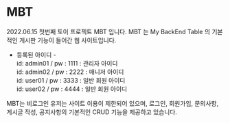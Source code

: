 # MBT
2022.06.15
첫번째 토이 프로젝트 MBT 입니다.
MBT 는 My BackEnd Table 의 기본적인 게시판 기능이 들어간 웹 사이트입니다.

- 등록된 아이디 - <br>
  id: admin01 / pw : 1111   : 관리자 아이디 <br>
  id: admin02 / pw : 2222   : 매니저 아이디 <br>
  id: user01 / pw : 3333    : 일반 회원 아이디 <br>
  id: user02 / pw : 4444    : 일반 회원 아이디 <br>
  
MBT는 비로그인 유저는 사이트 이용이 제한되어 있으며,
로그인, 회원가입, 문의사항, 게시글 작성, 공지사항의 기본적인 CRUD 기능을 제공하고 있습니다.
